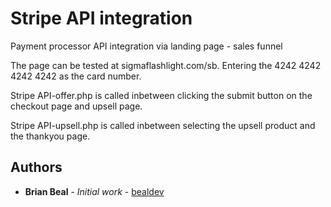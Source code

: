 # Stripe API integration

Payment processor API integration via landing page - sales funnel

The page can be tested at sigmaflashlight.com/sb. Entering the 4242 4242 4242 4242 as the card number.

Stripe API-offer.php is called inbetween clicking the submit button on the checkout page and upsell page.

Stripe API-upsell.php is called inbetween selecting the upsell product and the thankyou page.

## Authors

* **Brian Beal** - *Initial work* - [bealdev](https://github.com/bealdev)
